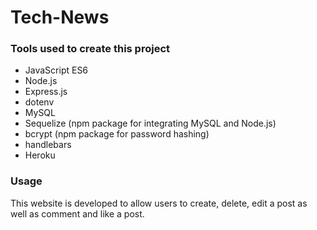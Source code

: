 # Tech-News

### Tools used to create this project
- JavaScript ES6 </br>
- Node.js </br>
- Express.js </br>
- dotenv </br>
- MySQL </br>
- Sequelize (npm package for integrating MySQL and Node.js) </br>
- bcrypt (npm package for password hashing) </br>
- handlebars  </br>
- Heroku </br>

### Usage 
This website is developed to allow users to create, delete, edit a post as well as comment and like a post. 


